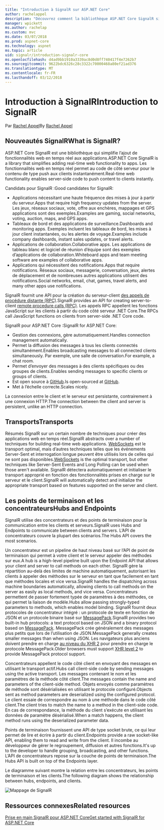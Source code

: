 ```yaml
---
title: "Introduction à SignalR sur ASP.NET Core"
author: rachelappel
description: "Découvrez comment la bibliothèque ASP.NET Core SignalR simplifie l’ajout de fonctionnalités web en temps réel aux applications."
manager: wpickett
ms.author: rachelap
ms.custom: mvc
ms.date: 03/07/2018
ms.prod: aspnet-core
ms.technology: aspnet
ms.topic: article
uid: signalr/introduction-signalr-core
ms.openlocfilehash: d4ad9bb1910a3339ac8d0d8ff740417f4e7262b7
ms.sourcegitcommit: 9622bdc6326c28c3322c70000468a80ef21ad376
ms.translationtype: MT
ms.contentlocale: fr-FR
ms.lasthandoff: 03/12/2018
---
```

# <a name="introduction-to-signalr"></a><span data-ttu-id="c74ab-103">Introduction à SignalR</span><span class="sxs-lookup"><span data-stu-id="c74ab-103">Introduction to SignalR</span></span>

<span data-ttu-id="c74ab-104">Par [Rachel Appel](https://twitter.com/rachelappel)</span><span class="sxs-lookup"><span data-stu-id="c74ab-104">By [Rachel Appel](https://twitter.com/rachelappel)</span></span>

## <a name="what-is-signalr"></a><span data-ttu-id="c74ab-105">Nouveautés SignalR</span><span class="sxs-lookup"><span data-stu-id="c74ab-105">What is SignalR?</span></span>

<span data-ttu-id="c74ab-106">ASP.NET Core SignalR est une bibliothèque qui simplifie l’ajout de fonctionnalités web en temps réel aux applications.</span><span class="sxs-lookup"><span data-stu-id="c74ab-106">ASP.NET Core SignalR is a library that simplifies adding real-time web functionality to apps.</span></span> <span data-ttu-id="c74ab-107">Les fonctionnalités web en temps réel permet au code de côté serveur pour le contenu de type push aux clients instantanément.</span><span class="sxs-lookup"><span data-stu-id="c74ab-107">Real-time web functionality enables server-side code to push content to clients instantly.</span></span>

<span data-ttu-id="c74ab-108">Candidats pour SignalR :</span><span class="sxs-lookup"><span data-stu-id="c74ab-108">Good candidates for SignalR:</span></span>

* <span data-ttu-id="c74ab-109">Applications nécessitant une haute fréquence des mises à jour à partir du serveur.</span><span class="sxs-lookup"><span data-stu-id="c74ab-109">Apps that require high frequency updates from the server.</span></span> <span data-ttu-id="c74ab-110">Les jeux, réseaux sociaux, vote, offre aux enchères, mappages et GPS applications sont des exemples.</span><span class="sxs-lookup"><span data-stu-id="c74ab-110">Examples are gaming, social networks, voting, auction, maps, and GPS apps.</span></span>
* <span data-ttu-id="c74ab-111">Tableaux de bord et des applications de surveillance.</span><span class="sxs-lookup"><span data-stu-id="c74ab-111">Dashboards and monitoring apps.</span></span> <span data-ttu-id="c74ab-112">Exemples incluent les tableaux de bord, les mises à jour client instantanées, ou les alertes de voyage.</span><span class="sxs-lookup"><span data-stu-id="c74ab-112">Examples include company dashboards, instant sales updates, or travel alerts.</span></span>
* <span data-ttu-id="c74ab-113">Applications de collaboration.</span><span class="sxs-lookup"><span data-stu-id="c74ab-113">Collaborative apps.</span></span> <span data-ttu-id="c74ab-114">Les applications de tableau blanc et logiciel de réunion d’équipe sont des exemples d’applications de collaboration.</span><span class="sxs-lookup"><span data-stu-id="c74ab-114">Whiteboard apps and team meeting software are examples of collaborative apps.</span></span>
* <span data-ttu-id="c74ab-115">Applications qui nécessitent des notifications.</span><span class="sxs-lookup"><span data-stu-id="c74ab-115">Apps that require notifications.</span></span> <span data-ttu-id="c74ab-116">Réseaux sociaux, messagerie, conversation, jeux, alertes de déplacement et de nombreuses autres applications utilisent des notifications.</span><span class="sxs-lookup"><span data-stu-id="c74ab-116">Social networks, email, chat, games, travel alerts, and many other apps use notifications.</span></span>

<span data-ttu-id="c74ab-117">SignalR fournit une API pour la création du serveur-client [des appels de procédure distante (RPC)](https://wikipedia.org/wiki/Remote_procedure_call).</span><span class="sxs-lookup"><span data-stu-id="c74ab-117">SignalR provides an API for creating server-to-client [remote procedure calls (RPC)](https://wikipedia.org/wiki/Remote_procedure_call).</span></span> <span data-ttu-id="c74ab-118">Les appels RPC appellent les fonctions JavaScript sur les clients à partir du code côté serveur .NET Core.</span><span class="sxs-lookup"><span data-stu-id="c74ab-118">The RPCs call JavaScript functions on clients from server-side .NET Core code.</span></span>

<span data-ttu-id="c74ab-119">SignalR pour ASP.NET Core :</span><span class="sxs-lookup"><span data-stu-id="c74ab-119">SignalR for ASP.NET Core:</span></span>

* <span data-ttu-id="c74ab-120">Gestion des connexions, gère automatiquement.</span><span class="sxs-lookup"><span data-stu-id="c74ab-120">Handles connection management automatically.</span></span>
* <span data-ttu-id="c74ab-121">Permet la diffusion des messages à tous les clients connectés simultanément.</span><span class="sxs-lookup"><span data-stu-id="c74ab-121">Enables broadcasting messages to all connected clients simultaneously.</span></span> <span data-ttu-id="c74ab-122">Par exemple, une salle de conversation.</span><span class="sxs-lookup"><span data-stu-id="c74ab-122">For example, a chat room.</span></span>
* <span data-ttu-id="c74ab-123">Permet d’envoyer des messages à des clients spécifiques ou des groupes de clients.</span><span class="sxs-lookup"><span data-stu-id="c74ab-123">Enables sending messages to specific clients or groups of clients.</span></span>
* <span data-ttu-id="c74ab-124">Est open source à [GitHub](https://github.com/aspnet/signalr).</span><span class="sxs-lookup"><span data-stu-id="c74ab-124">Is open-sourced at [GitHub](https://github.com/aspnet/signalr).</span></span>
* <span data-ttu-id="c74ab-125">Met à l’échelle correcte.</span><span class="sxs-lookup"><span data-stu-id="c74ab-125">Scales nicely.</span></span>

<span data-ttu-id="c74ab-126">La connexion entre le client et le serveur est persistante, contrairement à une connexion HTTP.</span><span class="sxs-lookup"><span data-stu-id="c74ab-126">The connection between the client and server is persistent, unlike an HTTP connection.</span></span>

## <a name="transports"></a><span data-ttu-id="c74ab-127">Transports</span><span class="sxs-lookup"><span data-stu-id="c74ab-127">Transports</span></span>

<span data-ttu-id="c74ab-128">Résumés SignalR sur un certain nombre de techniques pour créer des applications web en temps réel.</span><span class="sxs-lookup"><span data-stu-id="c74ab-128">SignalR abstracts over a number of techniques for building real-time web applications.</span></span> <span data-ttu-id="c74ab-129">[WebSockets](https://tools.ietf.org/html/rfc7118) est le transport optimal, mais d’autres techniques telles que les événements Server-Sent et interrogation longue peuvent être utilisés lors de celles qui ne sont pas disponibles.</span><span class="sxs-lookup"><span data-stu-id="c74ab-129">[WebSockets](https://tools.ietf.org/html/rfc7118) is the optimal transport, but other techniques like Server-Sent Events and Long Polling can be used when those aren't available.</span></span> <span data-ttu-id="c74ab-130">SignalR détectera automatiquement et initialiser le transport approprié en fonction des fonctionnalités prises en charge sur le serveur et le client.</span><span class="sxs-lookup"><span data-stu-id="c74ab-130">SignalR will automatically detect and initialize the appropriate transport based on features supported on the server and client.</span></span>

## <a name="hubs-and-endpoints"></a><span data-ttu-id="c74ab-131">Les points de terminaison et les concentrateurs</span><span class="sxs-lookup"><span data-stu-id="c74ab-131">Hubs and Endpoints</span></span>

<span data-ttu-id="c74ab-132">SignalR utilise des concentrateurs et des points de terminaison pour la communication entre les clients et serveurs.</span><span class="sxs-lookup"><span data-stu-id="c74ab-132">SignalR uses Hubs and Endpoints to communicate between clients and servers.</span></span> <span data-ttu-id="c74ab-133">L’API de concentrateurs couvre la plupart des scénarios.</span><span class="sxs-lookup"><span data-stu-id="c74ab-133">The Hubs API covers the most scenarios.</span></span>

<span data-ttu-id="c74ab-134">Un concentrateur est un pipeline de haut niveau basé sur l’API de point de terminaison qui permet à votre client et le serveur appeler des méthodes sur eux.</span><span class="sxs-lookup"><span data-stu-id="c74ab-134">A hub is a high-level pipeline built upon the Endpoint API that allows your client and server to call methods on each other.</span></span> <span data-ttu-id="c74ab-135">SignalR gère la répartition au-delà des limites de machine automatiquement, autorisant les clients à appeler des méthodes sur le serveur en tant que facilement en tant que méthodes locales et vice versa.</span><span class="sxs-lookup"><span data-stu-id="c74ab-135">SignalR handles the dispatching across machine boundaries automatically, allowing clients to call methods on the server as easily as local methods, and vice versa.</span></span> <span data-ttu-id="c74ab-136">Concentrateurs permettent de passer fortement typée de paramètres à des méthodes, ce qui permet la liaison de modèle.</span><span class="sxs-lookup"><span data-stu-id="c74ab-136">Hubs allow passing strongly-typed parameters to methods, which enables model binding.</span></span> <span data-ttu-id="c74ab-137">SignalR fournit deux protocoles de concentrateur intégré : un protocole de texte en fonction de JSON et un protocole binaire basé sur [MessagePack](https://msgpack.org/).</span><span class="sxs-lookup"><span data-stu-id="c74ab-137">SignalR provides two built-in hub protocols: a text protocol based on JSON and a binary protocol based on [MessagePack](https://msgpack.org/).</span></span>  <span data-ttu-id="c74ab-138">MessagePack crée généralement des messages plus petits que lors de l’utilisation de JSON.</span><span class="sxs-lookup"><span data-stu-id="c74ab-138">MessagePack generally creates smaller messages than when using JSON.</span></span> <span data-ttu-id="c74ab-139">Les navigateurs plus anciens doivent prendre en charge [au niveau du XHR 2](https://caniuse.com/#feat=xhr2) pour prendre en charge le protocole MessagePack.</span><span class="sxs-lookup"><span data-stu-id="c74ab-139">Older browsers must support [XHR level 2](https://caniuse.com/#feat=xhr2) to provide MessagePack protocol support.</span></span>

<span data-ttu-id="c74ab-140">Concentrateurs appellent le code côté client en envoyant des messages en utilisant le transport actif.</span><span class="sxs-lookup"><span data-stu-id="c74ab-140">Hubs call client-side code by sending messages using the active transport.</span></span> <span data-ttu-id="c74ab-141">Les messages contenant le nom et les paramètres de la méthode côté client.</span><span class="sxs-lookup"><span data-stu-id="c74ab-141">The messages contain the name and parameters of the client-side method.</span></span> <span data-ttu-id="c74ab-142">Objets envoyés comme paramètres de méthode sont désérialisées en utilisant le protocole configuré.</span><span class="sxs-lookup"><span data-stu-id="c74ab-142">Objects sent as method parameters are deserialized using the configured protocol.</span></span> <span data-ttu-id="c74ab-143">Le client essaie de correspondre au nom à une méthode dans le code côté client.</span><span class="sxs-lookup"><span data-stu-id="c74ab-143">The client tries to match the name to a method in the client-side code.</span></span> <span data-ttu-id="c74ab-144">En cas de correspondance, la méthode du client s’exécute en utilisant les données de paramètre désérialisé.</span><span class="sxs-lookup"><span data-stu-id="c74ab-144">When a match happens, the client method runs using the deserialized parameter data.</span></span>

<span data-ttu-id="c74ab-145">Points de terminaison fournissent une API de type socket brute, ce qui leur permet de lire et écrire à partir du client.</span><span class="sxs-lookup"><span data-stu-id="c74ab-145">Endpoints provide a raw socket-like API, enabling them to read and write from the client.</span></span> <span data-ttu-id="c74ab-146">Il incombe au développeur de gérer le regroupement, diffusion et autres fonctions.</span><span class="sxs-lookup"><span data-stu-id="c74ab-146">It's up to the developer to handle grouping, broadcasting, and other functions.</span></span> <span data-ttu-id="c74ab-147">L’API de concentrateurs repose sur la couche de points de terminaison.</span><span class="sxs-lookup"><span data-stu-id="c74ab-147">The Hubs API is built on top of the Endpoints layer.</span></span>

<span data-ttu-id="c74ab-148">Le diagramme suivant montre la relation entre les concentrateurs, les points de terminaison et les clients.</span><span class="sxs-lookup"><span data-stu-id="c74ab-148">The following diagram shows the relationship between hubs, endpoints, and clients.</span></span>

![Mappage de SignalR](introduction-signalr-core/_static/signalr-core-architecture.png)

## <a name="related-resources"></a><span data-ttu-id="c74ab-150">Ressources connexes</span><span class="sxs-lookup"><span data-stu-id="c74ab-150">Related resources</span></span>

[<span data-ttu-id="c74ab-151">Prise en main SignalR pour ASP.NET Core</span><span class="sxs-lookup"><span data-stu-id="c74ab-151">Get started with SignalR for ASP.NET Core</span></span>](xref:signalr/get-started-signalr-core)
